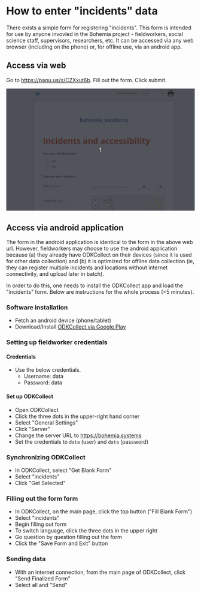
# How to enter "incidents" data

There exists a simple form for registering "incidents". This form is intended for use by anyone invovled in the Bohemia project - fieldworkers, social science staff, supervisors, researchers, etc. It can be accessed via any web browser (including on the phone) or, for offline use, via an android app.

## Access via web

Go to https://papu.us/x/CZXxut6b. Fill out the form. Click submit.

![](img/incident.gif)

## Access via android application

The form in the android application is identical to the form in the above web url. However, fieldworkers may choose to use the android application because (a) they already have ODKCollect on their devices (since it is used for other data collection) and (b) it is optimized for offline data collection (ie, they can register multiple incidents and locations without internet connectivity, and upload later in batch).

In order to do this, one needs to install the ODKCollect app and load the "incidents" form. Below are instructions for the whole process (<5 minutes).

### Software installation

- Fetch an android device (phone/tablet)
- Download/Install [ODKCollect via Google Play](https://play.google.com/store/apps/details?id=org.odk.collect.android&hl=en)

### Setting up fieldworker credentials  

#### Credentials

- Use the below credentials.
  - Username: data
  - Password: data

#### Set up ODKCollect

- Open ODKCollect
- Click the three dots in the upper-right hand corner
- Select "General Settings"
- Click "Server"
- Change the server URL to https://bohemia.systems
- Set the credentials to `data` (user) and `data` (password)

### Synchronizing ODKCollect

- In ODKCollect, select "Get Blank Form"
- Select "incidents"
- Click "Get Selected"

### Filling out the form form
- In ODKCollect, on the main page, click the top button ("Fill Blank Form")
- Select "incidents"
- Begin filling out form
- To switch language, click the three dots in the upper right
- Go question by question filling out the form
- Click the "Save Form and Exit" button

### Sending data
- With an internet connection, from the main page of ODKCollect, click "Send Finalized Form"
- Select all and "Send"
